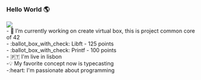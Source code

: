 ### Hello World 🌎
<a href="https://www.linkedin.com/in/diego-moreira-sardinha-de-souza-3031a2a8/">
<img src="https://img.shields.io/badge/LinkedIn-0077B5?style=for-the-badge&logo=linkedin&logoColor=white">
</a>
<br>
- 🔭 I’m currently working on create virtual box, this is project common core of 42
<br>
- :ballot_box_with_check: Libft - 125 points
<br>
- :ballot_box_with_check: Printf - 100 points
<br>
- 🇵🇹 I'm live in lisbon
<br>
-💡 My favorite concept now is typecasting
<br>
-:heart: I'm passionate about programming
